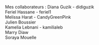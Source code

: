 Mes collaborateurs : 
Diana Guzik - didiguzik <br>
Feriel Hassane - feriel1 <br>
Melissa Harat - CandyGreenPink <br>
Julien Boussier <br>
Kamelia Lebnani - kamilialeb <br>
Marry Diaw <br>
Soraya Mouelle <br>